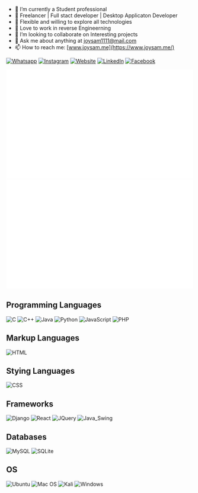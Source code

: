 - 🔭 I’m currently a Student professional
- 🎯 Freelancer | Full stact developer | Desktop Applicaton Developer
- 🌱 Flexible and willing to explore all technologies
- 💖 Love to work in reverse Engineerning
- 👯 I’m looking to collaborate on Interesting projects
- 💬 Ask me about anything at [joysam1111@mail.com](https://mailto:joysam1111@gmail.com/)
- 📫 How to reach me: [www.joysam.me](https://www.joysam.me/)

[![Whatsapp](https://img.shields.io/badge/WhatsApp-25D366?style=for-the-badge&logo=whatsapp&logoColor=white
)](https://wa.me/919488990398?text=HI%20JOY%20SAM)
[![Instagram](https://img.shields.io/badge/Instagram-%23E4405F.svg?style=for-the-badge&logo=Instagram&logoColor=white)](https://www.instagram.com/joy_wayne_14/)
[![Website](https://img.shields.io/badge/website-000000?style=for-the-badge&logo=About.me&logoColor=white)](https://www.joysam.me)
[![LinkedIn](https://img.shields.io/badge/LinkedIn-0077B5?style=for-the-badge&logo=linkedin&logoColor=white)](https://www.linkedin.com/in/joy-sam-raj/)
[![Facebook](https://img.shields.io/badge/Facebook-%231877F2.svg?style=for-the-badge&logo=Facebook&logoColor=white)](https://www.facebook.com/JOY4NBA/)

<img src="https://github.com/JOY-SAM/github-stats/blob/32127f2d04d871641a90f602f655cf20c5fad06b/generated/overview.svg">
<img src="https://github.com/JOY-SAM/github-stats/blob/32127f2d04d871641a90f602f655cf20c5fad06b/generated/languages.svg">

## Programming Languages

![C](https://img.shields.io/badge/C-00599C?style=for-the-badge&logo=c&logoColor=white)
![C++](https://img.shields.io/badge/C%2B%2B-00599C?style=for-the-badge&logo=c%2B%2B&logoColor=white)
![Java](https://img.shields.io/badge/Java-ED8B00?style=for-the-badge&logo=java&logoColor=white)
![Python](https://img.shields.io/badge/Python-FFD43B?style=for-the-badge&logo=python&logoColor=blue)
![JavaScript](https://img.shields.io/badge/JavaScript-323330?style=for-the-badge&logo=javascript&logoColor=F7DF1E)
![PHP](https://img.shields.io/badge/PHP-777BB4?style=for-the-badge&logo=php&logoColor=white)

## Markup Languages

![HTML](https://img.shields.io/badge/HTML5-E34F26?style=for-the-badge&logo=html5&logoColor=white)

## Stying Languages

![CSS](https://img.shields.io/badge/CSS3-1572B6?style=for-the-badge&logo=css3&logoColor=white)

## Frameworks

![Django](https://img.shields.io/badge/Django-092E20?style=for-the-badge&logo=django&logoColor=green)
![React](https://img.shields.io/badge/React-20232A?style=for-the-badge&logo=react&logoColor=61DAFB)
![JQuery](https://img.shields.io/badge/jQuery-0769AD?style=for-the-badge&logo=jquery&logoColor=white)
![Java_Swing](https://img.shields.io/badge/Java-Swing%20GUI-ED8B00?style=for-the-badge&logo=java&logoColor=white)


## Databases

![MySQL](https://img.shields.io/badge/MySQL-005C84?style=for-the-badge&logo=mysql&logoColor=white)
![SQLite](https://img.shields.io/badge/SQLite-07405E?style=for-the-badge&logo=sqlite&logoColor=white)
## OS

![Ubuntu](https://img.shields.io/badge/Ubuntu-E95420?style=for-the-badge&logo=ubuntu&logoColor=white)
![Mac OS](https://img.shields.io/badge/mac%20os-000000?style=for-the-badge&logo=apple&logoColor=white)
![Kali](https://img.shields.io/badge/Kali_Linux-557C94?style=for-the-badge&logo=kali-linux&logoColor=white)
![Windows](https://img.shields.io/badge/Windows-0078D6?style=for-the-badge&logo=windows&logoColor=white)






<!---
JOY-SAM/JOY-SAM is a ✨ special ✨ repository because its `README.md` (this file) appears on your GitHub profile.
You can click the Preview link to take a look at your changes.
--->
